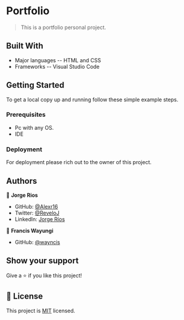 # Portfolio

> This is a portfolio personal project.

## Built With

- Major languages
-- HTML and CSS
- Frameworks
-- Visual Studio Code

## Getting Started

To get a local copy up and running follow these simple example steps.

### Prerequisites
- Pc with any OS.
- IDE

### Deployment
For deployment please rich out to the owner of this project.
## Authors

👤 **Jorge Rios**

- GitHub: [@Alexr16](https://github.com/Alexr16)
- Twitter: [@ReveloJ](https://twitter.com/ReveloJ)
- LinkedIn: [Jorge Ríos](https://www.linkedin.com/in/jorge-r%C3%ADos-3b33ab22b)

👤 **Francis Wayungi**

- GitHub: [@wayncis](https://github.com/wayncis)


## Show your support

Give a ⭐️ if you like this project!

## 📝 License

This project is [MIT](./MIT.md) licensed.
